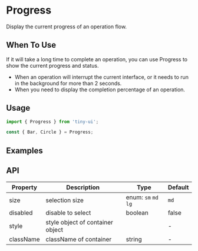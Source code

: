 # Progress

Display the current progress of an operation flow.

## When To Use
If it will take a long time to complete an operation, you can use Progress to show the current progress and status.
- When an operation will interrupt the current interface, or it needs to run in the background for more than 2 seconds.
- When you need to display the completion percentage of an operation.

## Usage

```js
import { Progress } from 'tiny-ui';

const { Bar, Circle } = Progress;
```

## Examples

<!--{demo}-->

## API

| Property  | Description                      | Type                          | Default |
| --------- | -------------------------------- | ----------------------------- | ------- |
| size      | selection size                   | enum: `sm` `md` `lg`          | `md`    |
| disabled  | disable to select                | boolean                       | false   |
| style	    | style object of container	object |                               | -       |
| className	| className of container           | string                        | -       |

